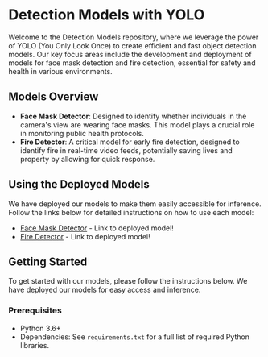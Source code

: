 # Detection Models with YOLO

Welcome to the Detection Models repository, where we leverage the power of YOLO (You Only Look Once) to create efficient and fast object detection models. Our key focus areas include the development and deployment of models for face mask detection and fire detection, essential for safety and health in various environments.

## Models Overview

- **Face Mask Detector**: Designed to identify whether individuals in the camera's view are wearing face masks. This model plays a crucial role in monitoring public health protocols.
- **Fire Detector**: A critical model for early fire detection, designed to identify fire in real-time video feeds, potentially saving lives and property by allowing for quick response.

## Using the Deployed Models

We have deployed our models to make them easily accessible for inference. Follow the links below for detailed instructions on how to use each model:

- [Face Mask Detector](https://universe.roboflow.com/wce-cmtzh/face_mask_detector-fhj36/model/3) - Link to deployed model!
- [Fire Detector](https://universe.roboflow.com/vision-zz6rk/fire_detector-g4lir/model/2) - Link to deployed model!

## Getting Started

To get started with our models, please follow the instructions below. We have deployed our models for easy access and inference.

### Prerequisites

- Python 3.6+
- Dependencies: See `requirements.txt` for a full list of required Python libraries.
